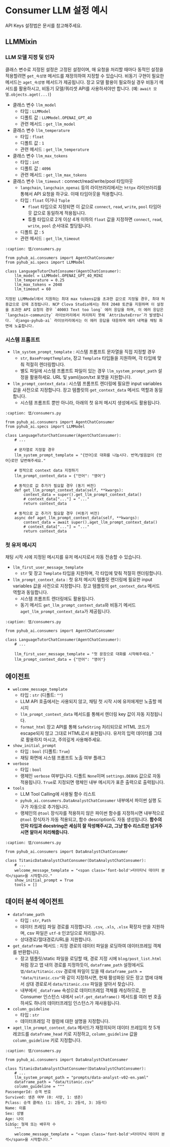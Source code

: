 # Consumer LLM 설정 예시

API Keys 설정법은 [](index) 문서를 참고해주세요.

## LLMMixin

### LLM 모델 지정 및 인자

클래스 변수로 지정된 설정은 고정된 설정이며, 매 요청을 처리할 때마다 동적인 설정을 적용할려면 `get_속성명` 메서드를 재정의하여 지정할 수 있습니다. 비동기 구현이 필요한 메서드는 `aget_속성명` 메서드가 제공됩니다. 장고 모델 활용이 필요하실 경우 비동기 메서드를 활용하시고, 비동기 모델/쿼리셋 API를 사용하셔야만 합니다. (예: `await 모델.objects.aget(...)`)

+ 클래스 변수 `llm_model`
    - 타입 : `LLMModel`
    - 디폴트 값 : `LLMModel.OPENAI_GPT_4O`
    - 관련 메서드 : `get_llm_model`
+ 클래스 변수 `llm_temperature`
    - 타입 : `float`
    - 디폴트 값 : `1`
    - 관련 메서드 : `get_llm_temperature`
+ 클래스 변수 `llm_max_tokens`
    - 타입 : `int`
    - 디폴트 값 : `4096`
    - 관련 메서드 : `get_llm_max_tokens`
+ 클래스 변수 `llm_timeout` : connect/read/write/pool 타임아웃
    - `langchain`, `langchain_openai` 등의 라이브러리에서는 `httpx` 라이브러리를 통해서 API 요청을 하구요. 이때 타임아웃을 적용합니다.
    - 타입 : `float` 이거나 `Tuple`
        - `float` 타입으로 지정되면 이 값으로 `connect`, `read`, `write`, `pool` 타임아웃 값으로 동일하게 적용됩니다.
        - 튜플 타입으로 2개 이상 4개 이하의 `float` 값을 지정하면 `connect`, `read`, `write`, `pool` 순서대로 할당됩니다.
    - 디폴트 값 : `5`
    - 관련 메서드 : `get_llm_timeout`

```{code-block} python
:caption: 앱/consumers.py

from pyhub_ai.consumers import AgentChatConsumer
from pyhub_ai.specs import LLMModel

class LanguageTutorChatConsumer(AgentChatConsumer):
    llm_model = LLMModel.OPENAI_GPT_4O_MINI
    llm_temperature = 0.25
    llm_max_tokens = 2048
    llm_timeout = 60
```

```{note}
지정된 LLMModel에서 지원하는 최대 max tokens값을 초과한 값으로 지정될 경우, 최대 허용값으로 강제 조정됩니다. NCP Clova Studio에서는 최대 2048 토큰을 지원하며 이 설정을 초과한 API 요청의 경우 `40003 Text too long` 에러 응답을 하며, 이 에러 응답은 `langchain-community` 라이브러리에서 처리하지 못해 `AttributeError`가 발생합니다. `django-pyhub-ai` 라이브러리에서는 이 에러 응답을 대응하며 에러 내역을 채팅 화면에 노출합니다.
```

### 시스템 프롬프트

+ `llm_system_prompt_template` : 시스템 프롬프트 문자열을 직접 지정할 경우
    - `str`, `BasePromptTemplate`, 장고 `Template` 타입들을 지원하며, 각 타입에 맞춰 적절히 렌더링합니다.
    - 별도 파일에 시스템 프롬프트 파일이 있는 경우 `llm_system_prompt_path` 설정을 활용하세요. URL 및 yaml/json/txt 포맷을 지원합니다.
+ `llm_prompt_context_data` : 시스템 프롬프트 렌더링에 필요한 input variables 값을 사전으로 지정합니다. 장고 템플릿의 `get_context_data` 메서드 역할과 동일합니다.
    - 시스템 프롬프트 뿐만 아니라, 아래의 첫 유저 메시지 생성에서도 활용됩니다. 

```{code-block} python
:caption: 앱/consumers.py

from pyhub_ai.consumers import AgentChatConsumer
from pyhub_ai.specs import LLMModel

class LanguageTutorChatConsumer(AgentChatConsumer):
    # ...

    # 문자열로 지정할 경우
    llm_system_prompt_template = "{언어}로 대화를 나눕시다. 번역/발음없이 {언어}로만 답변해주세요."

    # 정적으로 context data 지정하기
    llm_prompt_context_data = {"언어": "영어"}

    # 동적으로 값 추가가 필요할 경우 (동기 버전)
    def get_llm_prompt_context_data(self, **kwargs):
        context_data = super().get_llm_prompt_context_data()
        # context_data["..."] = "..."
        return context_data

    # 동적으로 값 추가가 필요할 경우 (비동기 버전)
    async def aget_llm_prompt_context_data(self, **kwargs):
        context_data = await super().aget_llm_prompt_context_data()
        # context_data["..."] = "..."
        return context_data
```

### 첫 유저 메시지

채팅 시작 시에 지정된 메시지를 유저 메시지로서 자동 전송할 수 있습니다.

+ `llm_first_user_message_template`
    - `str` 및 장고 `Template` 타입을 지원하며, 각 타입에 맞춰 적절히 렌더링합니다.
+ `llm_prompt_context_data` : 첫 유저 메시지 템플릿 렌더링에 필요한 input variables 값을 사전으로 지정합니다. 장고 템플릿의 `get_context_data` 메서드 역할과 동일합니다.
    - 시스템 프롬프트 렌더링에도 활용됩니다. 
    - 동기 메서드 `get_llm_prompt_context_data`와 비동기 메서드 `aget_llm_prompt_context_data`가 제공됩니다.

```{code-block} python
:caption: 앱/consumers.py

from pyhub_ai.consumers import AgentChatConsumer

class LanguageTutorChatConsumer(AgentChatConsumer):
    # ...

    llm_first_user_message_template = "첫 문장으로 대화를 시작해주세요."
    llm_prompt_context_data = {"언어": "영어"}
```

## 에이전트

+ `welcome_message_template`
    - 타입 : `str` (디폴트: `""`)
    - LLM API 호출에서는 사용되지 않고, 채팅 첫 시작 시에 유저에게만 노출할 메시지
    - `llm_prompt_context_data` 메서드를 통해서 렌더링 key 값이 자동 지정됩니다.
    - `format_html` 장고 API를 통해 `SafeString` 처리되므로 HTML 코드가 escape되지 않고 그대로 HTML로서 표현됩니다. 유저의 입력 데이터를 그대로 활용하지 마시고, 주의깊게 사용해주세요.
+ `show_initial_prompt`
    - 타입 : `bool` (디폴트: `True`)
    - 채팅 화면에 시스템 프롬프트 노출 여부 플래그
+ `verbose`
    - 타입 : `bool`
    - 랭체인 `verbose` 여부입니다. 디폴트 `None`이며 `settings.DEBUG` 값으로 자동 적용됩니다. `True`로 지정되면 랭체인 내부 메시지가 표준 출력으로 출력됩니다.
+ `tools`
    - LLM Tool Calling에 사용될 함수 리스트
    - `pyhub_ai.consumers.DataAnalystChatConsumer` 내부에서 파이썬 실행 도구가 자동으로 추가됩니다.
    - 랭체인의 `@tool` 장식자를 적용하지 않은 파이썬 함수를 지정하시면 내부적으로 `@tool` 장식자가 자동 적용되고, 함수 description도 자동 생성됩니다. **함수의 인자 타입과 docstring은 세심히 잘 작성해주시고, 그냥 함수 리스트만 넘겨주시면 알아서 처리해줍니다.**

```{code-block} python
:caption: 앱/consumers.py

from pyhub_ai.consumers import DataAnalystChatConsumer

class TitanicDataAnalystChatConsumer(DataAnalystChatConsumer):
    # ...
    welcome_message_template = "<span class='font-bold'>타이타닉 데이터 분석</span>을 시작합니다."
    show_initial_prompt = True
    tools = []
```

## 데이터 분석 에이전트

+ `dataframe_path`
    - 타입 : `str`, `Path`
    - 데이터 프레임 파일 경로를 지정합니다. `.csv`, `.xls`, `.xlsx` 확장자 만을 지원하며, csv 파일은 `utf-8` 인코딩으로 처리됩니다.
    - 상대경로/절대경로/URL을 지원합니다.
+ `get_dataframe` 메서드 : 지정 경로의 데이터 파일을 로딩하여 데이터프레임 객체를 반환합니다.
    - 장고 템플릿/static 파일을 로딩할 때, 경로 지정 시에 `blog/post_list.html` 처럼 장고 앱 내의 경로를 지정하듯이, `dataframe_path` 설정에서도 `앱/data/titanic.csv` 경로에 파일이 있을 때 `dataframe_path = "data/titanic.csv"`와 같이 지정하시면, 현재 활성화된 모든 장고 앱에 대해서 상대 경로로서 `data/titanic.csv` 파일을 알아서 찾습니다.
    - 내부에서 `_dataframe` 속성으로 데이터프레임 객체를 캐싱하므로, 한 Consumer 인스턴스 내에서 `self.get_dataframe()` 메서드를 여러 번 호출하셔도 하나의 데이터프레임 인스턴스가 재사용됩니다.
+ `column_guideline`
    - 타입 : `str` 
    - 데이터프레임 각 컬럼에 대한 설명을 지정합니다.
+ `aget_llm_prompt_context_data` 메서드가 재정의되어 데이터 프레임의 첫 5개 레코드를 `dataframe_head` 키로 지정하고, `column_guideline` 값을 `column_guideline` 키로 지정합니다.

```{code-block} python
:caption: 앱/consumers.py

from pyhub_ai.consumers import DataAnalystChatConsumer

class TitanicDataAnalystChatConsumer(DataAnalystChatConsumer):
    # ...
    llm_system_prompt_path = "prompts/data-analyst-v02-en.yaml"
    dataframe_path = "data/titanic.csv"
    column_guideline = """
PassengerId: 승객 번호
Survived: 생존 여부 (0: 사망, 1: 생존)
Pclass: 승객 클래스 (1: 1등석, 2: 2등석, 3: 3등석)
Name: 이름
Sex: 성별
Age: 나이
SibSp: 형제 또는 배우자 수
    """
    welcome_message_template = "<span class='font-bold'>타이타닉 데이터 분석</span>을 시작합니다."
```
